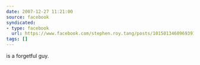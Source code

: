 ```yaml
---
date: 2007-12-27 11:21:00
source: facebook
syndicated:
- type: facebook
  url: https://www.facebook.com/stephen.roy.tang/posts/10150134609693912
tags: []
---
```


is a forgetful guy.